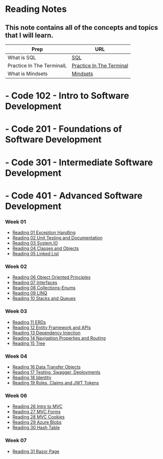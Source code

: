 # Reading Notes

## This note contains all of the concepts and topics that I will learn.

| Prep                      | URL                                                                        |
| ------------------------- | -------------------------------------------------------------------------- |
| What is SQL               | [SQL](Introductionto-SQL/IntroductionToSQL.md)                              |
| Practice In The TerminalL | [Practice In The Terminal](PracticeIn-The-Terminal/PracticeInTheTerminal.md) |
| What is Mindsets          | [Mindsets](Mindsets.md)                                                    |

# - Code 102 - Intro to Software Development

# - Code 201 - Foundations of Software Development

# - Code 301 - Intermediate Software Development

# - Code 401 - Advanced Software Development

### Week 01

- [Reading 01 Exception Handling](Exception-Handling/ExceptionHandling.md)
- [Reading 02 Unit Testing and Documentation](Unit-Testing-and-Documentation/UnitTestingandDocumentation.md)
- [Reading 03 System.IO](File-Manipulation-System-IO/system.md)
- [Reading 04 Classes and Objects](Classes-Objects/Classes_Objects.md)
- [Reading 05 Linked List](Linked-Lists/LinkedLists.md)

### Week 02

- [Reading 06 Object Oriented Principles](Object-Oriented-Principles/ObjectOrientedPrinciples.md)
- [Reading 07 Interfaces](Interfaces/Interfaces.md)
- [Reading 08 Collections-Enums](Collections-Enums/Collections-Enums.md)
- [Reading 09 LINQ](LINQ/LINQ.md)
- [Reading 10 Stacks and Queues](Stacks-and-Queues/Stacks-and-Queues.md)

### Week 03

- [Reading 11 ERDs](Introduction-to-Databases-and-ERDs/Introduction-to-Databases-and-ERDs.md)
- [Reading 12 Entity Framework and APIs](Entity-Framework-and-APIs/Entity-Framework-and-APIs.md)
- [Reading 13 Dependency Injection](Dependency-Injection/Dependency-Injection.md)
- [Reading 14 Navigation Properties and Routing](Navigation-Properties-and-Routing/Navigation-Properties-and-Routing.md)
- [Reading 15 Tree](Tree/Tree.md)

### Week 04

- [Reading 16 Data Transfer Objects](Data-Transfer-Objects/Data-Transfer-Objects.md)
- [Reading 17 Testing, Swagger, Deployments](Testing-Swagger-Deployments/Testing-Swagger-Deployments.md)
- [Reading 18 Identity](Identity/Identity.md)
- [Reading 19 Roles, Claims and JWT Tokens](Roles-Claims-Tokens/Roles-Claims-Tokens.md)

### Week 06
- [Reading 26 Intro to MVC](MVC/MVC.md)
- [Reading 27 MVC Forms](MVC-Forms/MVC-Forms.md)
- [Reading 28 MVC Cookies](MVC-Cookies/MVC-Cookies.md)
- [Reading 29 Azure Blobs](Azure-Blobs/Azure-Blobs.md)
- [Reading 30 Hash Table](Hash-Tables/Hash-Tables.md)

### Week 07
- [Reading 31 Razor Page](Razor-Pages/Razor-Pages.md)








